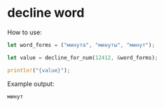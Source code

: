 # decline word

How to use:

```rust
let word_forms = ("минута", "минуты", "минут");

let value = decline_for_num(12412, &word_forms);

println!("{value}");
```

Example output:

```shell
минут
```